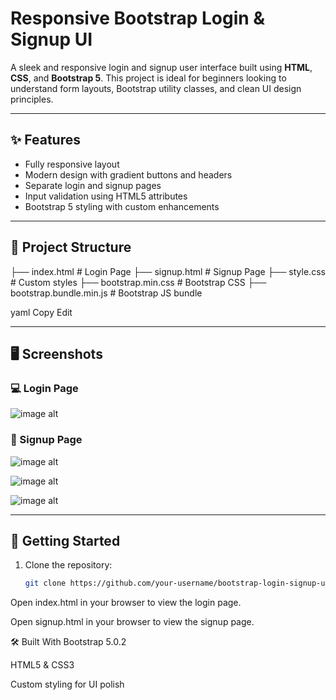 # Responsive Bootstrap Login & Signup UI

A sleek and responsive login and signup user interface built using **HTML**, **CSS**, and **Bootstrap 5**. This project is ideal for beginners looking to understand form layouts, Bootstrap utility classes, and clean UI design principles.

---

## ✨ Features

- Fully responsive layout
- Modern design with gradient buttons and headers
- Separate login and signup pages
- Input validation using HTML5 attributes
- Bootstrap 5 styling with custom enhancements

---

## 📂 Project Structure

├── index.html # Login Page
├── signup.html # Signup Page
├── style.css # Custom styles
├── bootstrap.min.css # Bootstrap CSS
├── bootstrap.bundle.min.js # Bootstrap JS bundle

yaml
Copy
Edit

---

## 🖥️ Screenshots

### 💻 Login Page
![image alt]()

### 🧾 Signup Page
![image alt]()

![image alt]()

![image alt]()

---

## 🚀 Getting Started

1. Clone the repository:
   ```bash
   git clone https://github.com/your-username/bootstrap-login-signup-ui.git
Open index.html in your browser to view the login page.

Open signup.html in your browser to view the signup page.

🛠️ Built With
Bootstrap 5.0.2

HTML5 & CSS3

Custom styling for UI polish
